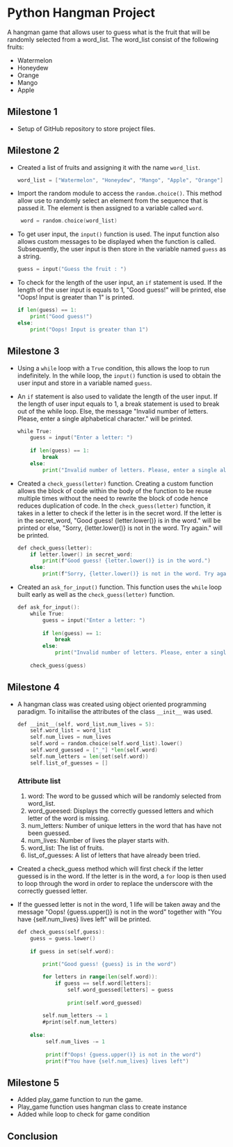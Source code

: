 # Python Hangman Project

A hangman game that allows user to guess what is the fruit that will be randomly selected from a word_list. The word_list consist of the following fruits:

* Watermelon
* Honeydew
* Orange
* Mango
* Apple

## Milestone 1 
* Setup of GitHub repository to store project files.

## Milestone 2
* Created a list of fruits and assigning it with the name `word_list`.

    ```go
    word_list = ["Watermelon", "Honeydew", "Mango", "Apple", "Orange"]
    ```

* Import the random module to access the `random.choice()`. This method allow use to randomly select an element from the sequence that is passed it. The element is then assigned to a variable called `word`.
  
    ```go
     word = random.choice(word_list) 
    ```
* To get user input, the `input()` function is used. The input function also allows custom messages to be displayed when the function is called. Subsequently, the user input is then store in the variable named `guess` as a string.
  
    ```go
    guess = input("Guess the fruit : ")
    ```
* To check for the length of the user input, an `if` statement is used. If the length of the user input is equals to 1, "Good guess!" will be printed, else "Oops! Input is greater than 1" is printed. 
  
    ```go
    if len(guess) == 1:
        print("Good guess!")
    else:
        print("Oops! Input is greater than 1")
    ```
## Milestone 3
* Using a `while` loop with a `True` condition, this allows the loop to run indefinitely. In the while loop, the `input()` function is used to obtain the user input and store in a variable named `guess`. 
* An `if` statement is also used to validate the length of the user input. If the length of user input equals to 1, a break statement is used to break out of the while loop. Else, the message "Invalid number of letters. Please, enter a single alphabetical character." will be printed. 

    ```go
    while True:
        guess = input("Enter a letter: ")
        
        if len(guess) == 1:
            break
        else:
            print("Invalid number of letters. Please, enter a single alphabetical character.")
    ```
* Created a `check_guess(letter)` function. Creating a custom function allows the block of code within the body of the function to be reuse multiple times without the need to rewrite the block of code hence reduces duplication of code. In the `check_guess(letter)` function, it takes in a letter to check if the letter is in the secret word. If the letter is in the secret_word, "Good guess! {letter.lower()} is in the word." will be printed or else, "Sorry, {letter.lower()} is not in the word. Try again." will be printed.

    ```go
    def check_guess(letter):
        if letter.lower() in secret_word:
            print(f"Good guess! {letter.lower()} is in the word.")
        else:
            print(f"Sorry, {letter.lower()} is not in the word. Try again.")
    ```
* Created an `ask_for_input()` function. This function uses the `while` loop built early as well as the `check_guess(letter)` function.

    ```go
    def ask_for_input():
        while True:
            guess = input("Enter a letter: ")
            
            if len(guess) == 1:
                break
            else:
                print("Invalid number of letters. Please, enter a single alphabetical character.")
                
        check_guess(guess)
    ```
## Milestone 4
* A hangman class was created using object oriented programming paradigm. To initailise the attributes of the class `__init__` was used. 
    ```go
    def __init__(self, word_list,num_lives = 5):
        self.word_list = word_list
        self.num_lives = num_lives
        self.word = random.choice(self.word_list).lower()
        self.word_guessed = ["_"] *len(self.word)
        self.num_letters = len(set(self.word))
        self.list_of_guesses = []
    ```
    ### Attribute list
    1. word: The word to be gussed which will be randomly selected from word_list.
    2. word_gueesed: Displays the correctly guessed letters and which letter of the word is missing.
    3. num_letters: Number of unique letters in the word that has have not been guessed.
    4. num_lives: Number of lives the player starts with.
    5. word_list: The list of fruits.
    6. list_of_guesses: A list of letters that have already been tried. 
 
* Created a check_guess method which will first check if the letter guessed is in the word. If the letter is in the word, a `for` loop is then used to loop through the word in order to replace the underscore with the correctly guessed letter.
* If the guessed letter is not in the word, 1 life will be taken away and the message "Oops! {guess.upper()} is not in the word" together with "You have {self.num_lives} lives left" will be printed.
  
    ```go
    def check_guess(self,guess):
        guess = guess.lower()
        
        if guess in set(self.word):
            
            print("Good guess! {guess} is in the word")

            for letters in range(len(self.word)):
                if guess == self.word[letters]:
                    self.word_guessed[letters] = guess     
                    
                    print(self.word_guessed)
            
            self.num_letters -= 1
            #print(self.num_letters)
                         
        else:
             self.num_lives -= 1  
             
             print(f"Oops! {guess.upper()} is not in the word")     
             print(f"You have {self.num_lives} lives left")
    ```

## Milestone 5
- Added play_game function to run the game.
- Play_game function uses hangman class to create instance
- Added while loop to check for game condition  

## Conclusion